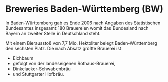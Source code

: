 #  Breweries Baden-Württemberg (BW)

In Baden-Württemberg gab es Ende 2006 nach Angaben
des Statistischen Bundesamtes insgesamt 180 Brauereien
womit das Bundesland nach Bayern an zweiter Stelle in Deutschland steht.

Mit einem Bierausstoß von 7,7 Mio. Hektoliter belegt
Baden-Württemberg den sechsten Platz.
Die nach Absatz größte Brauerei ist

- Eichbaum
- gefolgt von der landeseigenen Rothaus-Brauerei,
- Dinkelacker-Schwabenbräu
- und Stuttgarter Hofbräu.
